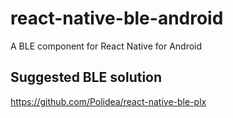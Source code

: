 # react-native-ble-android
A BLE component for React Native for Android

## Suggested BLE solution
https://github.com/Polidea/react-native-ble-plx
